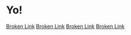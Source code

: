 # Yo!

[Broken Link](https://example.com)
[Broken Link](https://example.com/404)
[Broken Link](https://examplewefl;qwkjnerfgnrefgweokgn.com)
[Broken Link](https://fdwwfefw.com)